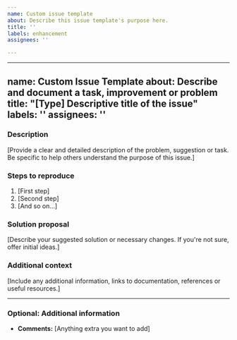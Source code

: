 ```yaml
---
name: Custom issue template
about: Describe this issue template's purpose here.
title: ''
labels: enhancement
assignees: ''

---
```


---
name: Custom Issue Template
about: Describe and document a task, improvement or problem
title: "[Type] Descriptive title of the issue"
labels: ''
assignees: ''
---

### **Description**
[Provide a clear and detailed description of the problem, suggestion or task. Be specific to help others understand the purpose of this issue.]

### **Steps to reproduce**
1. [First step]
2. [Second step]
3. [And so on...]

### **Solution proposal**
[Describe your suggested solution or necessary changes. If you're not sure, offer initial ideas.]

### **Additional context**
[Include any additional information, links to documentation, references or useful resources.]

---

### **Optional: Additional information**
- **Comments:** [Anything extra you want to add]
